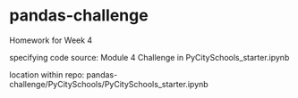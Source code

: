 # pandas-challenge
Homework for Week 4 

specifying code source: Module 4 Challenge in PyCitySchools_starter.ipynb

location within repo: pandas-challenge/PyCitySchools/PyCitySchools_starter.ipynb
